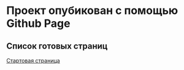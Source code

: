 # Проект опубикован с помощью Github Page

## Список готовых страниц

[Стартовая страница](https://ivandelendik.github.io/TMS-page/index.html)

